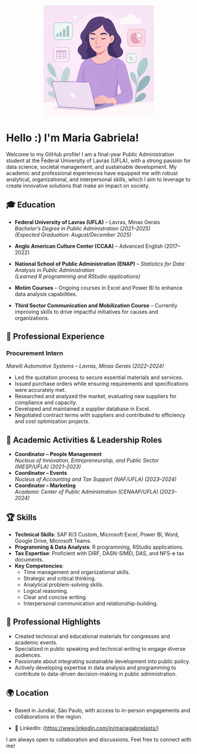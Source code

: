 <div align="center">
  <img src="github.png" alt="Ilustração de perfil Maria Gabriela" width="300">
</div>

# Hello :) I'm Maria Gabriela!

Welcome to my GitHub profile! I am a final-year Public Administration student at the Federal University of Lavras (UFLA), with a strong passion for data science, societal management, and sustainable development. My academic and professional experiences have equipped me with robust analytical, organizational, and interpersonal skills, which I aim to leverage to create innovative solutions that make an impact on society.

## 🎓 Education
- **Federal University of Lavras (UFLA)** – Lavras, Minas Gerais  
  *Bachelor’s Degree in Public Administration (2021–2025)*  
  *(Expected Graduation: August/December 2025)*

- **Anglo American Culture Center (CCAA)** – Advanced English (2017–2022)

- **National School of Public Administration (ENAP)** – *Statistics for Data Analysis in Public Administration*  
  *(Learned R programming and RStudio applications)*

- **Motim Courses** – Ongoing courses in Excel and Power BI to enhance data analysis capabilities.

- **Third Sector Communication and Mobilization Course** – Currently improving skills to drive impactful initiatives for causes and organizations.

## 💼 Professional Experience
### **Procurement Intern**  
*Marelli Automotive Systems – Lavras, Minas Gerais (2022–2024)*  
- Led the quotation process to secure essential materials and services.  
- Issued purchase orders while ensuring requirements and specifications were accurately met.  
- Researched and analyzed the market, evaluating new suppliers for compliance and capacity.  
- Developed and maintained a supplier database in Excel.  
- Negotiated contract terms with suppliers and contributed to efficiency and cost optimization projects.

## 🚀 Academic Activities & Leadership Roles
- **Coordinator – People Management**  
  *Nucleus of Innovation, Entrepreneurship, and Public Sector (NIESP/UFLA) (2021–2023)*  
- **Coordinator – Events**  
  *Nucleus of Accounting and Tax Support (NAF/UFLA) (2023–2024)*  
- **Coordinator – Marketing**  
  *Academic Center of Public Administration (CENAAP/UFLA) (2023–2024)*  

## 🏆 Skills
- **Technical Skills**: SAP R/3 Custom, Microsoft Excel, Power BI, Word, Google Drive, Microsoft Teams.  
- **Programming & Data Analysis**: R programming, RStudio applications.  
- **Tax Expertise**: Proficient with DIRF, DASN-SIMEI, DAS, and NFS-e tax documents.  
- **Key Competencies**:  
  - Time management and organizational skills.  
  - Strategic and critical thinking.  
  - Analytical problem-solving skills.  
  - Logical reasoning.  
  - Clear and concise writing.  
  - Interpersonal communication and relationship-building.  

## 🌟 Professional Highlights
- Created technical and educational materials for congresses and academic events.  
- Specialized in public speaking and technical writing to engage diverse audiences.  
- Passionate about integrating sustainable development into public policy.  
- Actively developing expertise in data analysis and programming to contribute to data-driven decision-making in public administration.

## 🌍 Location
- Based in Jundiaí, São Paulo, with access to in-person engagements and collaborations in the region.

- 💼 LinkedIn: (https://www.linkedin.com/in/mariagabrielasts/)

I am always open to collaboration and discussions. Feel free to connect with me!
